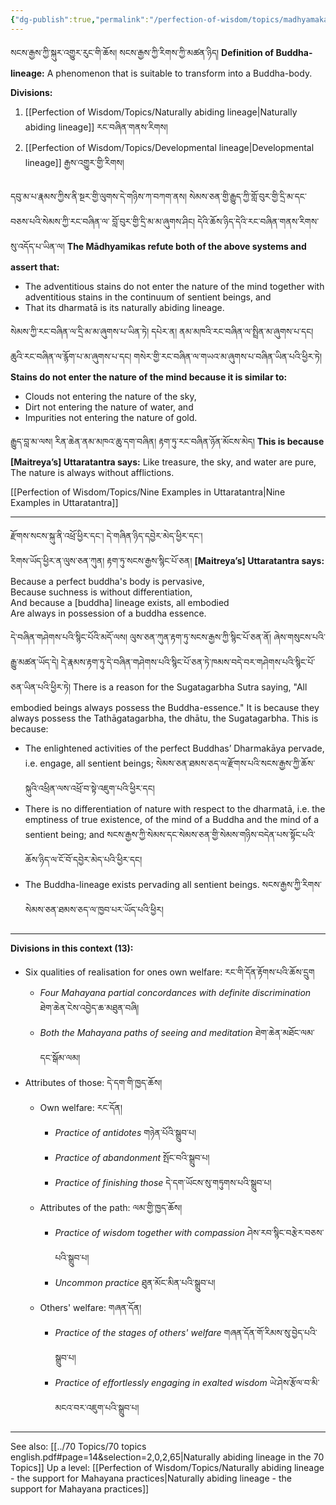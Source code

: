```yaml
---
{"dg-publish":true,"permalink":"/perfection-of-wisdom/topics/madhyamaka/"}
---
```


སངས་རྒྱས་ཀྱི་སྐུར་འགྱུར་རུང་གི་ཆོས། སངས་རྒྱས་ཀྱི་རིགས་ཀྱི་མཚན་ཉིད།
**Definition of Buddha-lineage:** A phenomenon that is suitable to transform into a Buddha-body.

**Divisions:**
1. [[Perfection of Wisdom/Topics/Naturally abiding lineage\|Naturally abiding lineage]] རང་བཞིན་གནས་རིགས།
2. [[Perfection of Wisdom/Topics/Developmental lineage\|Developmental lineage]] རྒྱས་འགྱུར་གྱི་རིགས།

དབུ་མ་པ་རྣམས་ཀྱིས་ནི་སྔར་གྱི་ལུགས་དེ་གཉིས་ཀ་བཀག་ནས། སེམས་ཅན་གྱི་རྒྱུད་ཀྱི་གློ་བུར་གྱི་དྲི་མ་དང་བཅས་པའི་སེམས་ཀྱི་རང་བཞིན་ལ་
བློ་བུར་གྱི་དྲི་མ་མ་ཞུགས་ཤིང། དེའི་ཆོས་ཉིད་དེའི་རང་བཞིན་གནས་རིགས་སུ་འདོད་པ་ཡིན་ལ།
**The Mādhyamikas refute both of the above systems and assert that:**
- The adventitious stains do not enter the nature of the mind together with adventitious stains in the continuum of sentient beings, and
- That its dharmatā is its naturally abiding lineage.

སེམས་ཀྱི་རང་བཞིན་ལ་དྲི་མ་མ་ཞུགས་པ་ཡིན་ཏེ། དཔེར་ན། ནམ་མཁའི་རང་བཞིན་ལ་སྤྲིན་མ་ཞུགས་པ་དང། ཆུའི་རང་བཞིན་ལ་རྙོག་པ་མ་ཞུགས་པ་དང། 
གསེར་གྱི་རང་བཞིན་ལ་གཡའ་མ་ཞུགས་པ་བཞིན་ཡིན་པའི་ཕྱིར་ཏེ། 
**Stains do not enter the nature of the mind because it is similar to:**
- Clouds not entering the nature of the sky,
- Dirt not entering the nature of water, and
- Impurities not entering the nature of gold.

རྒྱུད་བླ་མ་ལས། རིན་ཆེན་ནམ་མཁའ་ཆུ་དག་བཞིན། རྟག་ཏུ་རང་བཞིན་ཉོན་མོངས་མེད།
**This is because [Maitreya’s] Uttaratantra says:**
Like treasure, the sky, and water are pure,
The nature is always without afflictions.

[[Perfection of Wisdom/Topics/Nine Examples in Uttaratantra\|Nine Examples in Uttaratantra]]

---
རྫོགས་སངས་སྐུ་ནི་འཕྲོ་ཕྱིར་དང༌། དེ་གཞིན་ཉིད་དབྱེར་མེད་ཕྱིར་དང༌།  
རིགས་ཡོད་ཕྱིར་ན་ལུས་ཅན་ཀུན། རྟག་ཏུ་སངས་རྒྱས་སྙིང་པོ་ཅན།
**[Maitreya’s] Uttaratantra says:**
Because a perfect buddha's body is pervasive,  
Because suchness is without differentiation,  
And because a [buddha] lineage exists, all embodied  
Are always in possession of a buddha essence.

དེ་བཞིན་གཤེགས་པའི་སྙིང་པོའི་མདོ་ལས། ལུས་ཅན་ཀུན་རྟག་ཏུ་སངས་རྒྱས་ཀྱི་སྙིང་པོ་ཅན་ནོ། ཞེས་གསུངས་པའི་རྒྱུ་མཚན་ཡོད་དེ། 
དེ་རྣམས་རྟག་ཏུ་དེ་བཞིན་གཤེགས་པའི་སྙིང་པོ་ཅན་ཏེ་ཁམས་བདེ་བར་གཤེགས་པའི་སྙིང་པོ་ཅན་ཡིན་པའི་ཕྱིར་ཏེ།
There is a reason for the Sugatagarbha Sutra saying, "All embodied beings always possess the Buddha-essence." It is because they always possess the Tathāgatagarbha, the dhātu, the Sugatagarbha.
This is because:
- The enlightened activities of the perfect Buddhas’ Dharmakāya pervade, i.e. engage, all sentient beings;
  སེམས་ཅན་ཐམས་ཅད་ལ་རྫོགས་པའི་སངས་རྒྱས་ཀྱི་ཆོས་སྐུའི་འཕྲིན་ལས་འཕྲོ་བ་སྟེ་འཇུག་པའི་ཕྱིར་དང།
- There is no differentiation of nature with respect to the dharmatā, i.e. the emptiness of true existence, of the mind of a Buddha and the mind of a sentient being; and 
  སངས་རྒྱས་ཀྱི་སེམས་དང་སེམས་ཅན་གྱི་སེམས་གཉིས་བདེན་པས་སྟོང་པའི་ཆོས་ཉིད་ལ་ངོ་བོ་དབྱེར་མེད་པའི་ཕྱིར་དང།
- The Buddha-lineage exists pervading all sentient beings.
  སངས་རྒྱས་ཀྱི་རིགས་སེམས་ཅན་ཐམས་ཅད་ལ་ཁྱབ་པར་ཡོད་པའི་ཕྱིར།

---
**Divisions in this context (13):**
- Six qualities of realisation for ones own welfare: རང་གི་དོན་རྟོགས་པའི་ཆོས་དྲུག
	- *Four Mahayana partial concordances with definite discrimination* ཐེག་ཆེན་ངེས་འབྱེད་ཆ་མཐུན་བཞི།
	- *Both the Mahayana paths of seeing and meditation* ཐེག་ཆེན་མཐོང་ལམ་དང་སྒོམ་ལམ།
- Attributes of those: དེ་དག་གི་ཁྱད་ཆོས།
	- Own welfare: རང་དོན།
		- *Practice of antidotes* གཉེན་པོའི་སྒྲུབ་པ།
		- *Practice of abandonment* སྤོང་བའི་སྒྲུབ་པ།
		- *Practice of finishing those* དེ་དག་ཡོངས་སུ་གཏུགས་པའི་སྒྲུབ་པ།
	- Attributes of the path: ལམ་གྱི་ཁྱད་ཆོས།
		- *Practice of wisdom together with compassion* ཤེས་རབ་སྙིང་བརྩེར་བཅས་པའི་སྒྲུབ་པ།
		- *Uncommon practice* ཐུན་མོང་མིན་པའི་སྒྲུབ་པ།
	- Others' welfare: གཞན་དོན།
		- *Practice of the stages of others' welfare* གཞན་དོན་གོ་རིམས་སུ་བྱེད་པའི་སྒྲུབ་པ།
		- *Practice of effortlessly engaging in exalted wisdom* ཡེ་ཤེས་རྩོལ་བ་མི་མངའ་བར་འཇུག་པའི་སྒྲུབ་པ།


---
See also: [[../70 Topics/70 topics english.pdf#page=14&selection=2,0,2,65|Naturally abiding lineage in the 70 Topics]]
Up a level: [[Perfection of Wisdom/Topics/Naturally abiding lineage - the support for Mahayana practices\|Naturally abiding lineage - the support for Mahayana practices]]